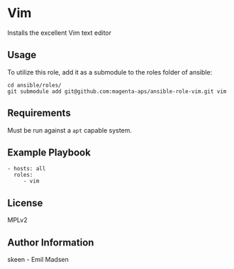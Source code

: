 Vim
===

Installs the excellent Vim text editor

Usage
-----

To utilize this role, add it as a submodule to the roles folder of ansible:

    cd ansible/roles/
    git submodule add git@github.com:magenta-aps/ansible-role-vim.git vim

Requirements
------------

Must be run against a `apt` capable system.

Example Playbook
----------------

    - hosts: all
      roles:
         - vim

License
-------

MPLv2

Author Information
------------------

skeen - Emil Madsen
